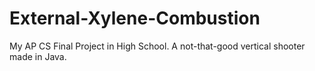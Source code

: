 # External-Xylene-Combustion
My AP CS Final Project in High School. A not-that-good vertical shooter made in Java.

